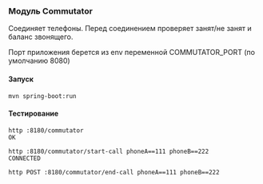 ### Модуль Commutator

Соединяет телефоны. Перед соединением проверяет занят/не занят и баланс звонящего.

Порт приложения берется из env переменной COMMUTATOR_PORT (по умолчанию 8080)

#### Запуск
````shell
mvn spring-boot:run
````

#### Тестирование

````shell
http :8180/commutator
OK

http :8180/commutator/start-call phoneA==111 phoneB==222
CONNECTED

http POST :8180/commutator/end-call phoneA==111 phoneB==222
````
